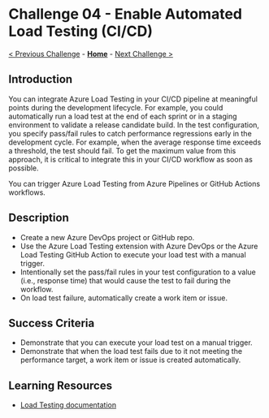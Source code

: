 # Challenge 04 - Enable Automated Load Testing (CI/CD)

[< Previous Challenge](./Challenge-03.md) - **[Home](../README.md)** - [Next Challenge >](./Challenge-05.md)

## Introduction

You can integrate Azure Load Testing in your CI/CD pipeline at meaningful points during the development lifecycle. For example, you could automatically run a load test at the end of each sprint or in a staging environment to validate a release candidate build. In the test configuration, you specify pass/fail rules to catch performance regressions early in the development cycle. For example, when the average response time exceeds a threshold, the test should fail. To get the maximum value from this approach, it is critical to integrate this in your CI/CD workflow as soon as possible.

You can trigger Azure Load Testing from Azure Pipelines or GitHub Actions workflows.

## Description
- Create a new Azure DevOps project or GitHub repo. 
- Use the Azure Load Testing extension with Azure DevOps or the Azure Load Testing GitHub Action to execute your load test with a manual trigger.
- Intentionally set the pass/fail rules in your test configuration to a value (i.e., response time) that would cause the test to fail during the workflow. 
- On load test failure, automatically create a work item or issue.

## Success Criteria

- Demonstrate that you can execute your load test on a manual trigger.
- Demonstrate that when the load test fails due to it not meeting the performance target, a work item or issue is created automatically.

## Learning Resources

- [Load Testing documentation](https://docs.microsoft.com/en-us/azure/load-testing/)


